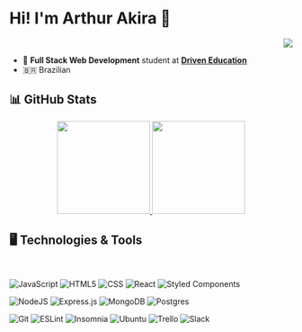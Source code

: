 # Hi! I'm Arthur Akira 👋

<div align="right">
    <a href="https://visitorbadge.io/status?path=https%3A%2F%2Fgithub.com%2FakiraTatesawa"><img src="https://api.visitorbadge.io/api/visitors?path=https%3A%2F%2Fgithub.com%2FakiraTatesawa&label=visitors&labelColor=%23d9e3f0&countColor=%23697689&labelStyle=upper" /></a>
</div>

- 🌱 **Full Stack Web Development** student at [**Driven Education**](https://www.driven.com.br/)
- 🇧🇷 Brazilian

## 📊 GitHub Stats

<a href="https://github.com/akiraTatesawa">
  <div align="center">
    <img height="165em" src="https://github-readme-stats.vercel.app/api/top-langs/?username=akiraTatesawa&layout=compact&theme=dracula" />
    <img height="165em" src="https://github-readme-stats.vercel.app/api?username=akiraTatesawa&layout=compact&theme=dracula" />
  </div>
</a>

## 🖥 Technologies & Tools

<br>

![JavaScript](https://img.shields.io/badge/JavaScript-F7DF1E?style=for-the-badge&logo=javascript&logoColor=black)
![HTML5](https://img.shields.io/badge/HTML5-E34F26?style=for-the-badge&logo=html5&logoColor=white)
![CSS](https://img.shields.io/badge/CSS-1572B6?style=for-the-badge&logo=css3&logoColor=white)
![React](https://img.shields.io/badge/React-20232A?style=for-the-badge&logo=react&logoColor=61DAFB)
![Styled Components](https://img.shields.io/badge/styled--components-DB7093?style=for-the-badge&logo=styled-components&logoColor=white)

![NodeJS](https://img.shields.io/badge/Node.js-43853D?style=for-the-badge&logo=node.js&logoColor=white)
![Express.js](https://img.shields.io/badge/express.js-%23404d59.svg?style=for-the-badge&logo=express&logoColor=%2361DAFB)
![MongoDB](https://img.shields.io/badge/MongoDB-%234ea94b.svg?style=for-the-badge&logo=mongodb&logoColor=white)
![Postgres](https://img.shields.io/badge/postgres-%23316192.svg?style=for-the-badge&logo=postgresql&logoColor=white)

![Git](https://img.shields.io/badge/git-%23F05033.svg?style=for-the-badge&logo=git&logoColor=white)
![ESLint](https://img.shields.io/badge/ESLint-4B3263?style=for-the-badge&logo=eslint&logoColor=white)
![Insomnia](https://img.shields.io/badge/Insomnia-black?style=for-the-badge&logo=insomnia&logoColor=5849BE)
![Ubuntu](https://img.shields.io/badge/Ubuntu-E95420?style=for-the-badge&logo=ubuntu&logoColor=white)
![Trello](https://img.shields.io/badge/Trello-0052CC?style=for-the-badge&logo=trello&logoColor=white)
![Slack](https://img.shields.io/badge/Slack-4A154B?style=for-the-badge&logo=slack&logoColor=white)





